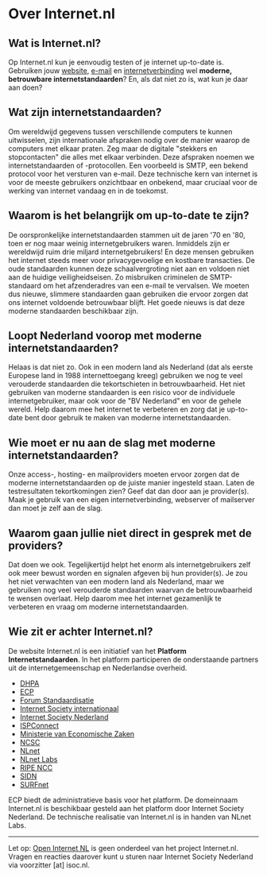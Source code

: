 # Over Internet.nl

## Wat is Internet.nl?
Op Internet.nl kun je eenvoudig testen of je internet up-to-date is. Gebruiken jouw [website](/test-site/), [e-mail](/test-mail/) en [internetverbinding](/test-connection/) wel **moderne, betrouwbare internetstandaarden**? En, als dat niet zo is, wat kun je daar aan doen?

## Wat zijn internetstandaarden?
Om wereldwijd gegevens tussen verschillende computers te kunnen uitwisselen, zijn internationale afspraken nodig over de manier waarop de computers met elkaar praten. Zeg maar de digitale "stekkers en stopcontacten" die alles met elkaar verbinden. Deze afspraken noemen we internetstandaarden of -protocollen. Een voorbeeld is SMTP, een bekend protocol voor het versturen van e-mail. Deze technische kern van internet is voor de meeste gebruikers onzichtbaar en onbekend, maar cruciaal voor de werking van internet vandaag en in de toekomst.

## Waarom is het belangrijk om up-to-date te zijn?
De oorspronkelijke internetstandaarden stammen uit de jaren '70 en '80, toen er nog maar weinig internetgebruikers waren. Inmiddels zijn er wereldwijd ruim drie miljard internetgebruikers! En deze mensen gebruiken het internet steeds meer voor privacygevoelige en kostbare transacties. De oude standaarden kunnen deze schaalvergroting niet aan en voldoen niet aan de huidige veiligheidseisen. Zo misbruiken criminelen de SMTP-standaard om het afzenderadres van een e-mail te vervalsen. We moeten dus nieuwe, slimmere standaarden gaan gebruiken die ervoor zorgen dat ons internet voldoende betrouwbaar blijft. Het goede nieuws is dat deze moderne standaarden beschikbaar zijn.

## Loopt Nederland voorop met moderne internetstandaarden?
Helaas is dat niet zo. Ook in een modern land als Nederland (dat als eerste Europese land in 1988 internettoegang kreeg) gebruiken we nog te veel verouderde standaarden die tekortschieten in betrouwbaarheid. Het niet gebruiken van moderne standaarden is een risico voor de individuele internetgebruiker, maar ook voor de "BV Nederland" en voor de gehele wereld. Help daarom mee het internet te verbeteren en zorg dat je up-to-date bent door gebruik te maken van moderne internetstandaarden.

## Wie moet er nu aan de slag met moderne internetstandaarden?
Onze access-, hosting- en mailproviders moeten ervoor zorgen dat de moderne internetstandaarden op de juiste manier ingesteld staan. Laten de testresultaten tekortkomingen zien? Geef dat dan door aan je provider(s). Maak je gebruik van een eigen internetverbinding, webserver of mailserver dan moet je zelf aan de slag.

## Waarom gaan jullie niet direct in gesprek met de providers?
Dat doen we ook. Tegelijkertijd helpt het enorm als internetgebruikers zelf ook meer bewust worden en signalen afgeven bij hun provider(s). Je zou het niet verwachten van een modern land als Nederland, maar we gebruiken nog veel verouderde standaarden waarvan de betrouwbaarheid te wensen overlaat. Help daarom mee het internet gezamenlijk te verbeteren en vraag om moderne internetstandaarden.

## Wie zit er achter Internet.nl?
De website Internet.nl is een initiatief van het **Platform Internetstandaarden**. In het platform participeren de onderstaande partners uit de internetgemeenschap en Nederlandse overheid. 

- [DHPA](https://dhpa.nl/)
- [ECP](https://ecp.nl)
- [Forum Standaardisatie](https://forumstandaardisatie.nl)
- [Internet Society internationaal](https://internetsociety.org)
- [Internet Society Nederland](https://isoc.nl)
- [ISPConnect](https://ispconnect.nl)
- [Ministerie van Economische Zaken](https://www.rijksoverheid.nl/ministeries/ministerie-van-economische-zaken)
- [NCSC](https://ncsc.nl)
- [NLnet](https://nlnet.nl)
- [NLnet Labs](https://nlnetlabs.nl)
- [RIPE NCC](https://ripe.net)
- [SIDN](https://sidn.nl)
- [SURFnet](https://surfnet.nl)   
 
ECP biedt de administratieve basis voor het platform. De domeinnaam Internet.nl is beschikbaar gesteld aan het platform door Internet Society Nederland. De technische realisatie van Internet.nl is in handen van NLnet Labs.

---
Let op: [Open Internet NL](http://open.internet.nl) is geen onderdeel van het project Internet.nl. Vragen en reacties daarover kunt u sturen naar Internet Society Nederland via voorzitter [at] isoc.nl.
